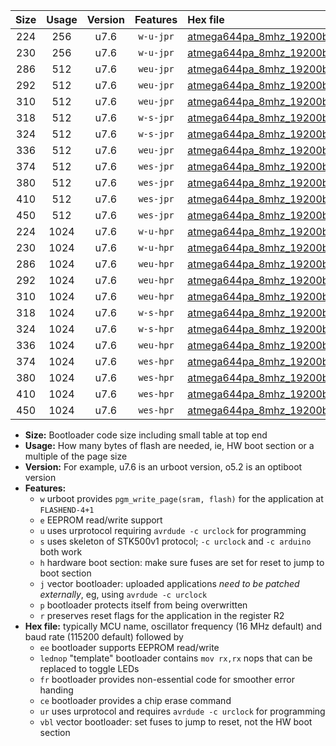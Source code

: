 |Size|Usage|Version|Features|Hex file|
|:-:|:-:|:-:|:-:|:--|
|224|256|u7.6|`w-u-jpr`|[atmega644pa_8mhz_19200bps_ur_vbl.hex](https://raw.githubusercontent.com/stefanrueger/urboot/main/bootloaders/atmega644pa/fcpu_8mhz/19200_bps/atmega644pa_8mhz_19200bps_ur_vbl.hex)|
|230|256|u7.6|`w-u-jpr`|[atmega644pa_8mhz_19200bps_lednop_ur_vbl.hex](https://raw.githubusercontent.com/stefanrueger/urboot/main/bootloaders/atmega644pa/fcpu_8mhz/19200_bps/atmega644pa_8mhz_19200bps_lednop_ur_vbl.hex)|
|286|512|u7.6|`weu-jpr`|[atmega644pa_8mhz_19200bps_ee_ur_vbl.hex](https://raw.githubusercontent.com/stefanrueger/urboot/main/bootloaders/atmega644pa/fcpu_8mhz/19200_bps/atmega644pa_8mhz_19200bps_ee_ur_vbl.hex)|
|292|512|u7.6|`weu-jpr`|[atmega644pa_8mhz_19200bps_ee_lednop_ur_vbl.hex](https://raw.githubusercontent.com/stefanrueger/urboot/main/bootloaders/atmega644pa/fcpu_8mhz/19200_bps/atmega644pa_8mhz_19200bps_ee_lednop_ur_vbl.hex)|
|310|512|u7.6|`weu-jpr`|[atmega644pa_8mhz_19200bps_ee_lednop_fr_ur_vbl.hex](https://raw.githubusercontent.com/stefanrueger/urboot/main/bootloaders/atmega644pa/fcpu_8mhz/19200_bps/atmega644pa_8mhz_19200bps_ee_lednop_fr_ur_vbl.hex)|
|318|512|u7.6|`w-s-jpr`|[atmega644pa_8mhz_19200bps_vbl.hex](https://raw.githubusercontent.com/stefanrueger/urboot/main/bootloaders/atmega644pa/fcpu_8mhz/19200_bps/atmega644pa_8mhz_19200bps_vbl.hex)|
|324|512|u7.6|`w-s-jpr`|[atmega644pa_8mhz_19200bps_lednop_vbl.hex](https://raw.githubusercontent.com/stefanrueger/urboot/main/bootloaders/atmega644pa/fcpu_8mhz/19200_bps/atmega644pa_8mhz_19200bps_lednop_vbl.hex)|
|336|512|u7.6|`weu-jpr`|[atmega644pa_8mhz_19200bps_ee_lednop_fr_ce_ur_vbl.hex](https://raw.githubusercontent.com/stefanrueger/urboot/main/bootloaders/atmega644pa/fcpu_8mhz/19200_bps/atmega644pa_8mhz_19200bps_ee_lednop_fr_ce_ur_vbl.hex)|
|374|512|u7.6|`wes-jpr`|[atmega644pa_8mhz_19200bps_ee_vbl.hex](https://raw.githubusercontent.com/stefanrueger/urboot/main/bootloaders/atmega644pa/fcpu_8mhz/19200_bps/atmega644pa_8mhz_19200bps_ee_vbl.hex)|
|380|512|u7.6|`wes-jpr`|[atmega644pa_8mhz_19200bps_ee_lednop_vbl.hex](https://raw.githubusercontent.com/stefanrueger/urboot/main/bootloaders/atmega644pa/fcpu_8mhz/19200_bps/atmega644pa_8mhz_19200bps_ee_lednop_vbl.hex)|
|410|512|u7.6|`wes-jpr`|[atmega644pa_8mhz_19200bps_ee_lednop_fr_vbl.hex](https://raw.githubusercontent.com/stefanrueger/urboot/main/bootloaders/atmega644pa/fcpu_8mhz/19200_bps/atmega644pa_8mhz_19200bps_ee_lednop_fr_vbl.hex)|
|450|512|u7.6|`wes-jpr`|[atmega644pa_8mhz_19200bps_ee_lednop_fr_ce_vbl.hex](https://raw.githubusercontent.com/stefanrueger/urboot/main/bootloaders/atmega644pa/fcpu_8mhz/19200_bps/atmega644pa_8mhz_19200bps_ee_lednop_fr_ce_vbl.hex)|
|224|1024|u7.6|`w-u-hpr`|[atmega644pa_8mhz_19200bps_ur.hex](https://raw.githubusercontent.com/stefanrueger/urboot/main/bootloaders/atmega644pa/fcpu_8mhz/19200_bps/atmega644pa_8mhz_19200bps_ur.hex)|
|230|1024|u7.6|`w-u-hpr`|[atmega644pa_8mhz_19200bps_lednop_ur.hex](https://raw.githubusercontent.com/stefanrueger/urboot/main/bootloaders/atmega644pa/fcpu_8mhz/19200_bps/atmega644pa_8mhz_19200bps_lednop_ur.hex)|
|286|1024|u7.6|`weu-hpr`|[atmega644pa_8mhz_19200bps_ee_ur.hex](https://raw.githubusercontent.com/stefanrueger/urboot/main/bootloaders/atmega644pa/fcpu_8mhz/19200_bps/atmega644pa_8mhz_19200bps_ee_ur.hex)|
|292|1024|u7.6|`weu-hpr`|[atmega644pa_8mhz_19200bps_ee_lednop_ur.hex](https://raw.githubusercontent.com/stefanrueger/urboot/main/bootloaders/atmega644pa/fcpu_8mhz/19200_bps/atmega644pa_8mhz_19200bps_ee_lednop_ur.hex)|
|310|1024|u7.6|`weu-hpr`|[atmega644pa_8mhz_19200bps_ee_lednop_fr_ur.hex](https://raw.githubusercontent.com/stefanrueger/urboot/main/bootloaders/atmega644pa/fcpu_8mhz/19200_bps/atmega644pa_8mhz_19200bps_ee_lednop_fr_ur.hex)|
|318|1024|u7.6|`w-s-hpr`|[atmega644pa_8mhz_19200bps.hex](https://raw.githubusercontent.com/stefanrueger/urboot/main/bootloaders/atmega644pa/fcpu_8mhz/19200_bps/atmega644pa_8mhz_19200bps.hex)|
|324|1024|u7.6|`w-s-hpr`|[atmega644pa_8mhz_19200bps_lednop.hex](https://raw.githubusercontent.com/stefanrueger/urboot/main/bootloaders/atmega644pa/fcpu_8mhz/19200_bps/atmega644pa_8mhz_19200bps_lednop.hex)|
|336|1024|u7.6|`weu-hpr`|[atmega644pa_8mhz_19200bps_ee_lednop_fr_ce_ur.hex](https://raw.githubusercontent.com/stefanrueger/urboot/main/bootloaders/atmega644pa/fcpu_8mhz/19200_bps/atmega644pa_8mhz_19200bps_ee_lednop_fr_ce_ur.hex)|
|374|1024|u7.6|`wes-hpr`|[atmega644pa_8mhz_19200bps_ee.hex](https://raw.githubusercontent.com/stefanrueger/urboot/main/bootloaders/atmega644pa/fcpu_8mhz/19200_bps/atmega644pa_8mhz_19200bps_ee.hex)|
|380|1024|u7.6|`wes-hpr`|[atmega644pa_8mhz_19200bps_ee_lednop.hex](https://raw.githubusercontent.com/stefanrueger/urboot/main/bootloaders/atmega644pa/fcpu_8mhz/19200_bps/atmega644pa_8mhz_19200bps_ee_lednop.hex)|
|410|1024|u7.6|`wes-hpr`|[atmega644pa_8mhz_19200bps_ee_lednop_fr.hex](https://raw.githubusercontent.com/stefanrueger/urboot/main/bootloaders/atmega644pa/fcpu_8mhz/19200_bps/atmega644pa_8mhz_19200bps_ee_lednop_fr.hex)|
|450|1024|u7.6|`wes-hpr`|[atmega644pa_8mhz_19200bps_ee_lednop_fr_ce.hex](https://raw.githubusercontent.com/stefanrueger/urboot/main/bootloaders/atmega644pa/fcpu_8mhz/19200_bps/atmega644pa_8mhz_19200bps_ee_lednop_fr_ce.hex)|

- **Size:** Bootloader code size including small table at top end
- **Usage:** How many bytes of flash are needed, ie, HW boot section or a multiple of the page size
- **Version:** For example, u7.6 is an urboot version, o5.2 is an optiboot version
- **Features:**
  + `w` urboot provides `pgm_write_page(sram, flash)` for the application at `FLASHEND-4+1`
  + `e` EEPROM read/write support
  + `u` uses urprotocol requiring `avrdude -c urclock` for programming
  + `s` uses skeleton of STK500v1 protocol; `-c urclock` and `-c arduino` both work
  + `h` hardware boot section: make sure fuses are set for reset to jump to boot section
  + `j` vector bootloader: uploaded applications *need to be patched externally*, eg, using `avrdude -c urclock`
  + `p` bootloader protects itself from being overwritten
  + `r` preserves reset flags for the application in the register R2
- **Hex file:** typically MCU name, oscillator frequency (16 MHz default) and baud rate (115200 default) followed by
  + `ee` bootloader supports EEPROM read/write
  + `lednop` "template" bootloader contains `mov rx,rx` nops that can be replaced to toggle LEDs
  + `fr` bootloader provides non-essential code for smoother error handing
  + `ce` bootloader provides a chip erase command
  + `ur` uses urprotocol and requires `avrdude -c urclock` for programming
  + `vbl` vector bootloader: set fuses to jump to reset, not the HW boot section
